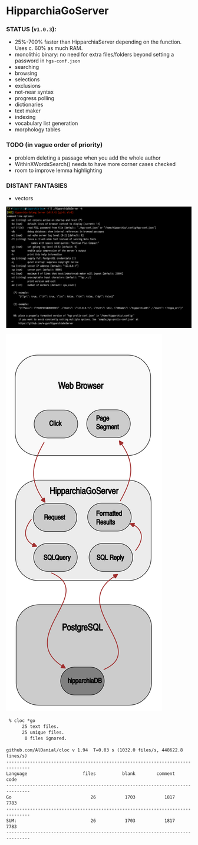 # HipparchiaGoServer

### STATUS (`v1.0.3`):

* 25%-700% faster than HipparchiaServer depending on the function. Uses c. 60% as much RAM.
* monolithic binary: no need for extra files/folders beyond setting a password in `hgs-conf.json`
* searching
* browsing 
* selections 
* exclusions 
* not-near syntax
* progress polling 
* dictionaries
* text maker
* indexing
* vocabulary list generation
* morphology tables

### TODO (in vague order of priority)

* problem deleting a passage when you add the whole author
* WithinXWordsSearch() needs to have more corner cases checked
* room to improve lemma highlighting

### DISTANT FANTASIES
* vectors


![options](gitimg/hgscli.png)

![workflow](gitimg/hipparchia_workflow.svg)

```
 % cloc *go
      25 text files.
      25 unique files.
       0 files ignored.

github.com/AlDanial/cloc v 1.94  T=0.03 s (1032.0 files/s, 448622.8 lines/s)
-------------------------------------------------------------------------------
Language                     files          blank        comment           code
-------------------------------------------------------------------------------
Go                              26           1703           1817           7783
-------------------------------------------------------------------------------
SUM:                            26           1703           1817           7783
-------------------------------------------------------------------------------


```